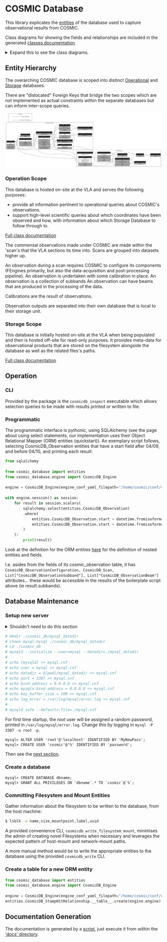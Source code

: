 # COSMIC Database

This library explicates the [entities](./docs/tables.md) of the database used to capture observational results from COSMIC.

Class diagrams for showing the fields and relationships are included in the generated [classes documentation](./docs/classes.md).

<details>
<summary>Expand this to see the class diagrams.</summary>

![Operation Class Diagram](./docs/classes_Operation.png)

![Storage Class Diagram](./docs/classes_Storage.png)
</details>

## Entity Hierarchy

The overarching COSMIC database is scoped into distinct [Operational](#operation-scope) and [Storage](#storage-scope) databases.

There are "dislocated" Foreign Keys that bridge the two scopes which are not implemented as actual constraints within the separate databases but can inform inter-scope queries.

![Scoped Class Relations](./docs/entity_relationships.png)

### Operation Scope
This database is hosted on-site at the VLA and serves the following purposes:
- provide all information pertinent to operational queries about COSMIC's observations.
- support high-level scientific queries about which coordinates have been observed and how, with information about which Storage Database to follow through to.

[Full class documentation](./docs/classes.md#operation-database-scope)

The commensal observations made under COSMIC are made within the 'scan's that the VLA sections its time into. Scans are grouped into datasets higher up.

An observation during a scan requires COSMIC to configure its components (FEngines primarily, but also the data-acquisition and post-processing pipeline).
An observation is undertaken with some calibration in place.
An observation is a collection of subbands
An observation can have beams that are produced in the processing of the data.

Calibrations are the result of observations.

Observation outputs are separated into their own database that is local to their storage unit.

### Storage Scope
This database is initially hosted on-site at the VLA when being populated and then is hosted off-site for read-only purposes. It provides meta-data for observational products that are stored on the filesystem alongside the database as well as the related files's paths.

[Full class documentation](./docs/classes.md#storage-database-scope)

## Operation

### CLI

Provided by the package is the `cosmicdb_inspect` executable which allows selection queries to be made with results printed or written to file.

### Programmatic

The programmatic interface is pythonic, using SQLAlchemy (see the page about using select statements, our implementation uses their Object Relational Mapper (ORM) entities (quickstart)).
An exemplary script follows, selecting CosmicDB_Observation entities that have a start field after 04/09, and before 04/10, and printing each result:

```python
from sqlalchemy

from cosmic_database import entities
from cosmic_database.engine import CosmicDB_Engine

engine = CosmicDB_Engine(engine_conf_yaml_filepath="/home/cosmic/conf/cosmicdb_conf.yaml")

with engine.session() as session:
    for result in session.scalars(
        sqlalchemy.select(entities.CosmicDB_Observation)
        .where(
            entities.CosmicDB_Observation.start > datetime.fromisoformat("2023-04-09 00:00:00"),
            entities.CosmicDB_Observation.start < datetime.fromisoformat("2023-04-10 00:00:00"),
        )
    ):
        print(result)
```

Look at the definition for the ORM entities [here](./src/cosmic_database/entities.py) for the definition of nested entities and fields.

I.e. asides from the fields of its cosmic_observation table, it has `CosmicDB_ObservationConfiguration, CosmicDB_Scan, List["CosmicDB_ObservationSubband"], List["CosmicDB_ObservationBeam"]` attributes... these would be accessible in the results of the boilerplate script above (ie result.subbands).

## Database Maintenance

### Setup new server
<details>
<summary> Shouldn't need to do this section </summary>
```bash
# mkdir /var/log/mysql/
# chown mysql:mysql /var/log/mysqld
# mkdir /var/run/mysqld
# chown mysql:mysql /var/run/mysqld
```
</details>

```bash
# mkdir ./cosmic_db/mysql_datadir
# chown mysql:mysql ./cosmic_db/mysql_datadir
# cd ./cosmic_db
# mysqld --initialize --user=mysql --datadir=./mysql_datadir
#
# echo [mysqld] >> mysql.cnf
# echo user = mysql >> mysql.cnf
# echo datadir = $(pwd)/mysql_datadir >> mysql.cnf
# echo port = 3307 >> mysql.cnf
# echo bind-address = 0.0.0.0 >> mysql.cnf
# echo mysqlx-bind-address = 0.0.0.0 >> mysql.cnf
# echo key_buffer_size = 16M >> mysql.cnf
# echo log_error = /var/log/mysql/error.log >> mysql.cnf
#
# mysqld_safe --defaults-file=./mysql.cnf
```

For first time startup, the root user will be assigned a random password, printed in `/var/log/mysql/error.log`.
Change this by logging in `mysql -P 3307 -u root -p`.

```
mysql> ALTER USER 'root'@'localhost' IDENTIFIED BY 'MyNewPass';
mysql> CREATE USER 'cosmic'@'%' IDENTIFIED BY 'password';
```

Then see the [next section](#create-a-database).

### Create a database
```
mysql> CREATE DATABASE dbname;
mysql> GRANT ALL PRIVILEGES ON `dbname`.* TO `cosmic`@`%`;
```


### Committing Filesystem and Mount Entities

Gather information about the filesystem to be written to the database, from the host machine:
```bash
$ lsblk -o name,size,mountpoint,label,uuid
```

A provided convenience CLI, `cosmicdb_write_filesystem_mount`, minimises the admin of creating novel Filesystems when necessary and leverages the expected pattern of host-mount and network-mount paths.

A more manual method would be to write the appropriate entities to the database using the provided `cosmicdb_write` CLI.

### Create a table for a new ORM entity

```python
from cosmic_database import entities
from cosmic_database.engine import CosmicDB_Engine

engine = CosmicDB_Engine(engine_conf_yaml_filepath="/home/cosmic/conf/cosmicdb_conf.yaml")
entities.CosmicDB_StampHitRelationship.__table__.create(engine.engine)
```

## Documentation Generation

The documentation is generated by a [script](./docs/run.py), just execute it from within the ['docs' directory](./docs/).